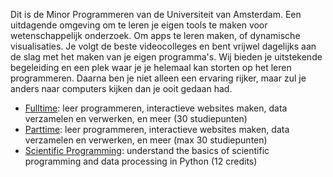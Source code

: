 Dit is de Minor Programmeren van de Universiteit van Amsterdam. Een uitdagende omgeving om te leren je eigen tools te maken voor wetenschappelijk onderzoek. Om apps te leren maken, of dynamische visualisaties. Je volgt de beste videocolleges en bent vrijwel dagelijks aan de slag met het maken van je eigen programma's. Wij bieden je uitstekende begeleiding en een plek waar je je helemaal kan storten op het leren programmeren. Daarna ben je niet alleen een ervaring rijker, maar zul je anders naar computers kijken dan je ooit gedaan had.

- [Fulltime](fulltime): leer programmeren, interactieve websites maken, data verzamelen en verwerken, en meer (30 studiepunten)
- [Parttime](parttime): leer programmeren, interactieve websites maken, data verzamelen en verwerken, en meer (max 30 studiepunten)
- [Scientific Programming](scientific): understand the basics of scientific programming and data processing in Python (12 credits)
